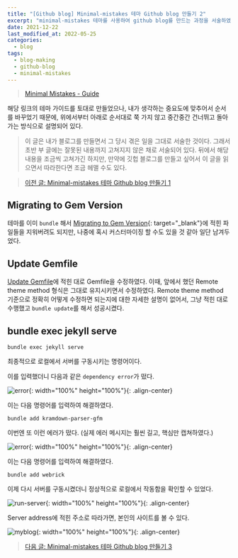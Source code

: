 ```yaml
---
title: "[Github blog] Minimal-mistakes 테마 Github blog 만들기 2"
excerpt: "minimal-mistakes 테마를 사용하여 github blog를 만드는 과정을 서술하였다."
date: 2021-12-22
last_modified_at: 2022-05-25
categories:
  - blog
tags:
  - blog-making
  - github-blog
  - minimal-mistakes
---
```


> [Minimal Mistakes - Guide](https://mmistakes.github.io/minimal-mistakes/docs/quick-start-guide/)

해당 링크의 테마 가이드를 토대로 만들었으나, 내가 생각하는 중요도에 맞추어서 순서를 바꾸었기 때문에, 위에서부터 아래로 순서대로 쭉 가지 않고 중간중간 건너뛰고 돌아가는 방식으로 설명되어 있다. 

> 이 글은 내가 블로그를 만들면서 그 당시 겪은 일을 그대로 서술한 것이다. 그래서 초반 부 글에는 잘못된 내용까지 고쳐지지 않은 채로 서술되어 있다. 뒤에서 해당 내용을 조금씩 고쳐가긴 하지만, 만약에 깃헙 블로그를 만들고 싶어서 이 글을 읽으면서 따라한다면 조금 헤맬 수도 있다.

> [이전 글: Minimal-mistakes 테마 Github blog 만들기 1](https://burningfalls.github.io/blog/blog-making-1/)

## Migrating to Gem Version

테마를 이미 `bundle` 해서 [Migrating to Gem Version](https://mmistakes.github.io/minimal-mistakes/docs/quick-start-guide/#migrating-to-gem-version){: target="_blank"}에 적힌 파일들을 지워버려도 되지만, 나중에 혹시 커스터마이징 할 수도 있을 것 같아 일단 남겨두었다.

## Update Gemfile

[Update Gemfile](https://mmistakes.github.io/minimal-mistakes/docs/quick-start-guide/#update-gemfile)에 적힌 대로 Gemfile을 수정하였다. 이때, 앞에서 했던 Remote theme method 형식은 그대로 유지시키면서 수정하였다. Remote theme method 기준으로 정확히 어떻게 수정하면 되는지에 대한 자세한 설명이 없어서, 그냥 적힌 대로 수행했고 `bundle update`를 해서 성공시켰다.

## bundle exec jekyll serve

```
bundle exec jekyll serve
```

최종적으로 로컬에서 서버를 구동시키는 명령어이다.

이를 입력했더니 다음과 같은 `dependency error`가 떴다.

![error](https://user-images.githubusercontent.com/30232837/161528062-ce01d61f-b8d5-4020-97f7-4c513e8d1894.png "error"){: width="100%" height="100%"}{: .align-center}

이는 다음 명령어를 입력하여 해결하였다.

```
bundle add kramdown-parser-gfm
```

이번엔 또 이런 에러가 떴다. (실제 에러 메시지는 훨씬 길고, 핵심만 캡쳐하였다.)

![error](https://user-images.githubusercontent.com/30232837/161528261-bc3b967c-d919-45ff-8a9c-07010ea2a36d.png "error"){: width="100%" height="100%"}{: .align-center}

이는 다음 명령어를 입력하여 해결하였다.

```
bundle add webrick
```

이제 다시 서버를 구동시켰더니 정상적으로 로컬에서 작동함을 확인할 수 있었다.

![run-server](https://user-images.githubusercontent.com/30232837/161528393-c75fff1d-4faf-4eba-8b8c-af37e270ee2c.png "run-server"){: width="100%" height="100%"}{: .align-center}

Server address에 적힌 주소로 따라가면, 본인의 사이트를 볼 수 있다.

![myblog](https://user-images.githubusercontent.com/30232837/161528547-4ba371fa-5bc2-447c-99e2-d161db60766e.png "myblog"){: width="100%" height="100%"}{: .align-center}

> [다음 글: Minimal-mistakes 테마 Github blog 만들기 3](https://burningfalls.github.io/blog/blog-making-3/)
